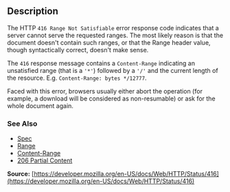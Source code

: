 ## Description

The HTTP `416 Range Not Satisfiable` error response code indicates that a server cannot serve the requested ranges. The most likely reason is that the document doesn't contain such ranges, or that the Range header value, though syntactically correct, doesn't make sense.

The `416` response message contains a `Content-Range` indicating an unsatisfied range (that is a `'*'`) followed by a `'/'` and the current length of the resource. E.g. `Content-Range: bytes */12777`.

Faced with this error, browsers usually either abort the operation (for example, a download will be considered as non-resumable) or ask for the whole document again.

### See Also

- [Spec](https://www.rfc-editor.org/rfc/rfc9110#status.416)
- [Range](https://developer.mozilla.org/en-US/docs/Web/HTTP/Headers/Range)
- [Content-Range](https://developer.mozilla.org/en-US/docs/Web/HTTP/Headers/Content-Range)
- [206 Partial Content](https://http.cat/status/206)

**Source:** [https://developer.mozilla.org/en-US/docs/Web/HTTP/Status/416](https://developer.mozilla.org/en-US/docs/Web/HTTP/Status/416)

